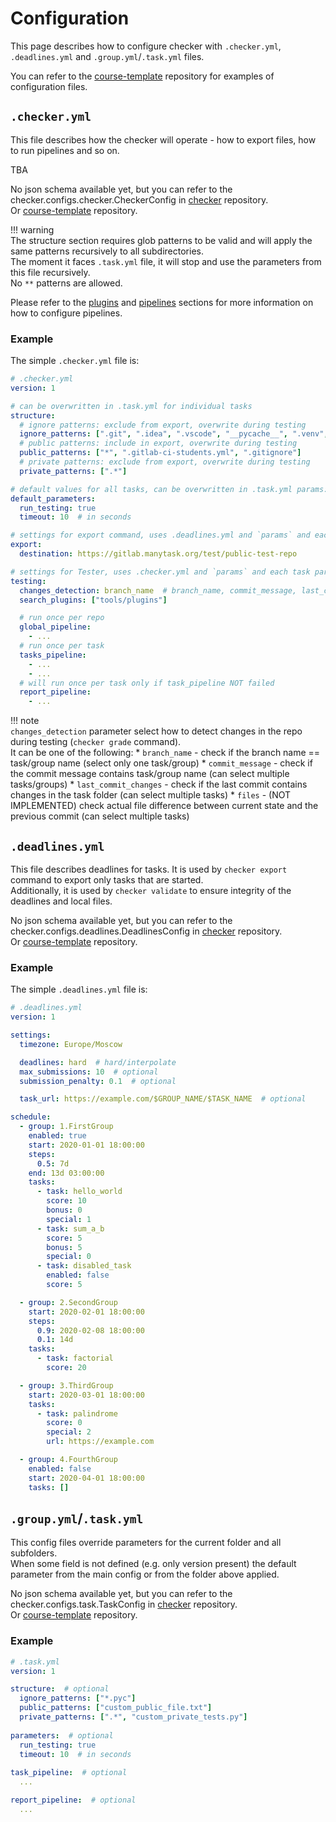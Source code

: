 # Configuration

This page describes how to configure checker with `.checker.yml`, `.deadlines.yml` and `.group.yml`/`.task.yml` files.

You can refer to the [course-template](https://github.com/manytask/course-template) repository for examples of configuration files.


## `.checker.yml`

This file describes how the checker will operate - how to export files, how to run pipelines and so on.

[//]: # (TODO: Add json schema)
TBA

No json schema available yet, but you can refer to the checker.configs.checker.CheckerConfig in [checker](https://github.com/manytask/checker) repository.  
Or [course-template](https://github.com/manytask/course-template) repository.


!!! warning  
    The structure section requires glob patterns to be valid and will apply the same patterns recursively to all subdirectories.  
    The moment it faces `.task.yml` file, it will stop and use the parameters from this file recursively.  
    No `**` patterns are allowed.

Please refer to the [plugins](./3_plugins.md) and [pipelines](./4_pipelines.md) sections for more information on how to configure pipelines.

### Example

The simple `.checker.yml` file is:

[//]: # (TODO: include file directly from course-template)
[//]: # (TODO: add pydantic validation for include files)
```yaml
# .checker.yml
version: 1

# can be overwritten in .task.yml for individual tasks
structure:
  # ignore patterns: exclude from export, overwrite during testing
  ignore_patterns: [".git", ".idea", ".vscode", "__pycache__", ".venv", ".*_cache", "*.pyc"]
  # public patterns: include in export, overwrite during testing
  public_patterns: ["*", ".gitlab-ci-students.yml", ".gitignore"]
  # private patterns: exclude from export, overwrite during testing
  private_patterns: [".*"]

# default values for all tasks, can be overwritten in .task.yml params:
default_parameters:
  run_testing: true
  timeout: 10  # in seconds

# settings for export command, uses .deadlines.yml and `params` and each task params (in .task.yml)
export:
  destination: https://gitlab.manytask.org/test/public-test-repo

# settings for Tester, uses .checker.yml and `params` and each task params (in .task.yml)
testing:
  changes_detection: branch_name  # branch_name, commit_message, last_commit_changes
  search_plugins: ["tools/plugins"]

  # run once per repo
  global_pipeline:
    - ...
  # run once per task
  tasks_pipeline:
    - ...
    - ...
  # will run once per task only if task_pipeline NOT failed
  report_pipeline:
    - ...
```

!!! note  
    `changes_detection` parameter select how to detect changes in the repo during testing (`checker grade` command).  
    It can be one of the following:
    * `branch_name` - check if the branch name == task/group name (select only one task/group)
    * `commit_message` - check if the commit message contains task/group name (can select multiple tasks/groups)
    * `last_commit_changes` - check if the last commit contains changes in the task folder (can select multiple tasks)
    * `files` - (NOT IMPLEMENTED) check actual file difference between current state and the previous commit (can select multiple tasks)


## `.deadlines.yml`

This file describes deadlines for tasks. It is used by `checker export` command to export only tasks that are started.  
Additionally, it is used by `checker validate` to ensure integrity of the deadlines and local files.

[//]: # (TODO: Add json schema)

No json schema available yet, but you can refer to the checker.configs.deadlines.DeadlinesConfig in [checker](https://github.com/manytask/checker) repository.  
Or [course-template](https://github.com/manytask/course-template) repository.

### Example

[//]: # (TODO: include file directly from course-template)
[//]: # (TODO: add pydantic validation for include files)
The simple `.deadlines.yml` file is:
```yaml
# .deadlines.yml
version: 1

settings:
  timezone: Europe/Moscow

  deadlines: hard  # hard/interpolate
  max_submissions: 10  # optional
  submission_penalty: 0.1  # optional

  task_url: https://example.com/$GROUP_NAME/$TASK_NAME  # optional

schedule:
  - group: 1.FirstGroup
    enabled: true
    start: 2020-01-01 18:00:00
    steps:
      0.5: 7d
    end: 13d 03:00:00
    tasks:
      - task: hello_world
        score: 10
        bonus: 0
        special: 1
      - task: sum_a_b
        score: 5
        bonus: 5
        special: 0
      - task: disabled_task
        enabled: false
        score: 5

  - group: 2.SecondGroup
    start: 2020-02-01 18:00:00
    steps:
      0.9: 2020-02-08 18:00:00
      0.1: 14d
    tasks:
      - task: factorial
        score: 20

  - group: 3.ThirdGroup
    start: 2020-03-01 18:00:00
    tasks:
      - task: palindrome
        score: 0
        special: 2
        url: https://example.com

  - group: 4.FourthGroup
    enabled: false
    start: 2020-04-01 18:00:00
    tasks: []
```


## `.group.yml`/`.task.yml`

This config files override parameters for the current folder and all subfolders.  
When some field is not defined (e.g. only version present) the default parameter from the main config or from the folder above applied.

[//]: # (TODO: Add json schema)

No json schema available yet, but you can refer to the checker.configs.task.TaskConfig in [checker](https://github.com/manytask/checker) repository.  
Or [course-template](https://github.com/manytask/course-template) repository.

### Example

[//]: # (TODO: include file directly from course-template)
[//]: # (TODO: add pydantic validation for include files)

```yaml
# .task.yml
version: 1

structure:  # optional
  ignore_patterns: ["*.pyc"]
  public_patterns: ["custom_public_file.txt"]
  private_patterns: [".*", "custom_private_tests.py"]
  
parameters:  # optional
  run_testing: true
  timeout: 10  # in seconds
  
task_pipeline:  # optional
  ...

report_pipeline:  # optional
  ...
```